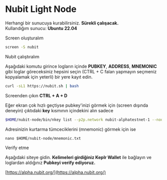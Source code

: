# Nubit Light Node


Herhangi bir sunucuya kurabilirsiniz. **Sürekli çalışacak.** \
Kullandığım sunucu: **Ubuntu 22.04**



Screen oluşturalım

```bash
screen -S nubit
```

Nubit çalıştıralım


Aşağıdaki komutu girince logların içinde **PUBKEY**, **ADDRESS**, **MNEMONIC** gibi loglar göreceksiniz hepsini seçin (CTRL + C falan yapmayın seçmeniz kopyalamak için yeterli) bir yere kayıt edin.

```bash
curl -sL1 https://nubit.sh | bash
```

Screenden çıkın **CTRL + A + D**

Eğer ekran çok hızlı geçtiyse pubkey'inizi görmek için (screen dışında deneyin) çıktıdaki **key** kısmının içindekini alın sadece

```bash
$HOME/nubit-node/bin/nkey list --p2p.network nubit-alphatestnet-1 --node.type light
```

Adresinizin kurtarma tümceciklerini (mnemonic) görmek için ise

```
nano $HOME/nubit-node/mnemonic.txt
```


Verify etme

Aşağıdaki siteye gidin. **Kelimeleri girdiğiniz Keplr Wallet** ile bağlayın ve loglardan aldığınız **Pubkeyi verify ediyoruz.**

[https://alpha.nubit.org/](https://alpha.nubit.org/)
